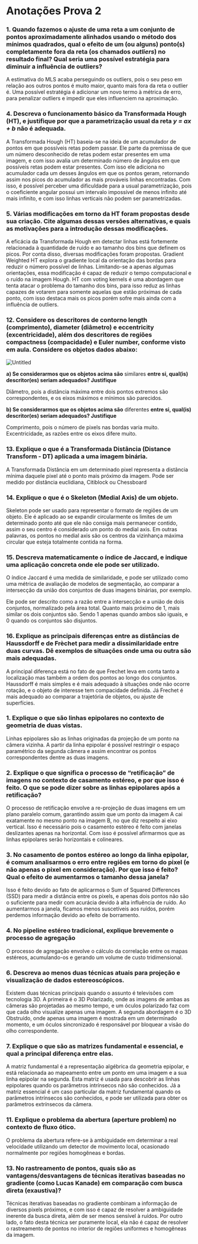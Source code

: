 # Anotações Prova 2

### 1. Quando fazemos o ajuste de uma reta a um conjunto de pontos aproximadamente alinhados usando o método dos mínimos quadrados, qual o efeito de um (ou alguns) ponto(s) completamente fora da reta (os chamados _****outliers****_) no resultado final? Qual seria uma possível estratégia para diminuir a influência de ********outliers********?

A estimativa do MLS acaba perseguindo os outliers, pois o seu peso em relação aos outros pontos é muito maior, quanto mais fora da reta o outlier é. Uma possível estratégia é adicionar um novo termo à métrica de erro, para penalizar outliers e impedir que eles influenciem na aproximação.

### 4. Descreva o funcionamento básico da Transformada Hough (HT), e justifique por que a parametrização usual da reta _********y = ax + b********_ não é adequada.

A Transformada Hough (HT) baseia-se na ideia de um acumulador de pontos em que possíveis retas podem passar. Ele parte da premissa de que um número desconhecido de retas podem estar presentes em uma imagem, e com isso avalia um determinado número de ângulos em que possíveis retas podem estar presentes. Com isso ele adiciona no acumulador cada um desses ângulos em que os pontos geram, retornando assim nos picos do acumulador as mais prováveis linhas encontradas. Com isso, é possível perceber uma dificuldade para a usual parametrização, pois o coeficiente angular possui um intervalo impossível de menos infinito até mais infinito, e com isso linhas verticais não podem ser parametrizadas.

### 5. Várias modificações em torno da HT foram propostas desde sua criação. Cite algumas dessas versões alternativas, e quais as motivações para a introdução dessas modificações.

A eficácia da Transformada Hough em detectar linhas está fortemente relacionada à quantidade de ruído e ao tamanho dos bins que definem os picos. Por conta disso, diversas modificações foram propostas. Gradient Weighted HT explora o gradiente local da orientação das bordas para reduzir o número possível de linhas. Limitando-se a apenas algumas orientações, essa modificação é capaz de reduzir o tempo computacional e o ruído na imagem Hough. HT com voting kernels é uma abordagem que tenta atacar o problema do tamanho dos bins, para isso reduz as linhas capazes de votarem para somente aquelas que estão próximas de cada ponto, com isso destaca mais os picos porém sofre mais ainda com a influência de outliers.

### 12. Considere os descritores de contorno ******length****** (comprimento), diameter (diâmetro) e eccentricity (excentricidade), além dos descritores de regiões compactness (compacidade) e Euler number, conforme visto em aula. Considere os objetos dados abaixo:

![Untitled](https://s3-us-west-2.amazonaws.com/secure.notion-static.com/2baf0b4b-c920-4019-9c5c-1884c1abe3ca/Untitled.png)

********************************************************************************************a) Se considerarmos que os objetos acima são******************************************************************************************** similares **************************************************************entre si, qual(is) descritor(es) seriam adequados? Justifique**************************************************************

Diâmetro, pois a distância máxima entre dois pontos extremos são correspondentes, e os eixos máximos e mínimos são parecidos.

******b) Se considerarmos que os objetos acima são****** diferentes ****************************************************************************************************************************entre si, qual(is) descritor(es) seriam adequados? Justifique****************************************************************************************************************************

Comprimento, pois o número de pixels nas bordas varia muito. Excentricidade, as razões entre os eixos difere muito.

### 13. Explique o que é a Transformada Distância (************************Distance Transform - DT)************************ aplicada a uma imagem binária.

A Transformada Distância em um determinado pixel representa a distância mínima daquele pixel até o ponto mais próximo da imagem. Pode ser medido por distância euclidiana, Citiblock ou Chessboard

### 14. Explique o que é o ********Skeleton******** (************Medial Axis)************ de um objeto.

Skeleton pode ser usado para representar o formato de regiões de um objeto. Ele é aplicado ao se expandir circularmente os limites de um determinado ponto até que ele não consiga mais permanecer contido, assim o seu centro é considerado um ponto do medial axis. Em outras palavras, os pontos no medial axis são os centros da vizinhança máxima circular que esteja totalmente contida na forma.

### 15. Descreva matematicamente o índice de Jaccard, e indique uma aplicação concreta onde ele pode ser utilizado.

O índice Jaccard é uma medida de similaridade, e pode ser utilizado como uma métrica de avaliação de modelos de segmentação, ao comparar a intersecção da união dos conjuntos de duas imagens binárias, por exemplo.

Ele pode ser descrito como a razão entre a intersecção e a união de dois conjuntos, normalizado pela área total. Quanto mais próximo de 1, mais similar os dois conjuntos são. Sendo 1 apenas quando ambos são iguais, e 0 quando os conjuntos são disjuntos.

### 16. Explique as principais diferenças entre as distâncias de Haussdorff e de Frèchet para medir a dissimilaridade entre duas curvas. Dê exemplos de situações onde uma ou outra são mais adequadas.

A principal diferença está no fato de que Frechet leva em conta tanto a localização mas também a ordem dos pontos ao longo dos conjuntos. Haussdorff é mais simples e é mais adequado à situações onde não ocorre rotação, e o objeto de interesse tem compacidade definida. Já Frechet é mais adequado ao comparar a trajetória de objetos, ou ajuste de superfícies.

### 1. Explique o que são linhas epipolares no contexto de geometria de duas vistas.

Linhas epipolares são as linhas originadas da projeção de um ponto na câmera vizinha. A partir da linha epipolar é possível restringir o espaço paramétrico da segunda câmera e assim encontrar os pontos correspondentes dentre as duas imagens.

### 2. Explique o que significa o processo de “retificação” de imagens no contexto de casamento estéreo, e por que isso é feito. O que se pode dizer sobre as linhas epipolares após a retificação?

O processo de retificação envolve a re-projeção de duas imagens em um plano paralelo comum, garantindo assim que um ponto da imagem A cai exatamente no mesmo ponto na imagem B, no que diz respeito ai eixo vertical. Isso é necessário pois o casamento estéreo é feito com janelas deslizantes apenas na horizontal. Com isso é possível afirmarmos que as linhas epipolares serão horizontais e colineares.

### 3. No casamento de pontos estéreo ao longo da linha epipolar, é comum analisarmos o erro entre regiões em torno do pixel (e não apenas o pixel em consideração). Por que isso é feito? Qual o efeito de aumentarmos o tamanho dessa janela?

Isso é feito devido ao fato de aplicarmos o Sum of Squared Differences (SSD) para medir a distância entre os pixels, e apenas dois pontos não são o suficiente para medir com acurácia devido à alta influência de ruído. Ao aumentarmos a janela, ficamos menos suscetíveis aos ruídos, porém perdemos informação devido ao efeito de borramento.

### 4. No pipeline estéreo tradicional, explique brevemente o processo de agregação

O processo de agregação envolve o cálculo da correlação entre os mapas estéreos, acumulando-os e gerando um volume de custo tridimensional.

### 6. Descreva ao menos duas técnicas atuais para projeção e visualização de dados estereoscópicos.

Existem duas técnicas principais quando o assunto é televisões com tecnologia 3D. A primeira é o 3D Polarizado, onde as imagens de ambas as câmeras são projetadas ao mesmo tempo, e um óculos polarizado faz com que cada olho visualize apenas uma imagem. A segunda abordagem é o 3D Obstruído, onde apenas uma imagem é mostrada em um determinado momento, e um óculos sincronizado é responsável por bloquear a visão do olho correspondente.

### 7. Explique o que são as matrizes fundamental e essencial, e qual a principal diferença entre elas.

A matriz fundamental é a representação algébrica da geometria epipolar, e está relacionada ao mapeamento entre um ponto em uma imagem e a sua linha epipolar na segunda. Esta matriz é usada para descobrir as linhas epipolares quando os parâmetros intrínsecos não são conhecidos. Já a matriz essencial é um caso particular da matriz fundamental quando os parâmetros intrínsecos são conhecidos, e pode ser utilizada para obter os parâmetros extrínsecos da câmera.

### 11. Explique o problema da abertura (****************aperture problem****************) no contexto de fluxo ótico.

O problema da abertura refere-se à ambiguidade em determinar a real velocidade utilizando um detector de movimento local, ocasionado normalmente por regiões homogêneas e bordas.

### 13. No rastreamento de pontos, quais são as vantagens/desvantagens de técnicas iterativas baseadas no gradiente (como Lucas Kanade) em comparação com busca direta (exaustiva)?

Técnicas iterativas baseadas no gradiente combinam a informação de diversos pixels próximos, e com isso é capaz de resolver a ambiguidade inerente da busca direta, além de ser menos sensível à ruídos. Por outro lado, o fato desta técnica ser puramente local, ela não é capaz de resolver o rastreamento de pontos no interior de regiões uniformes e homogêneas da imagem.